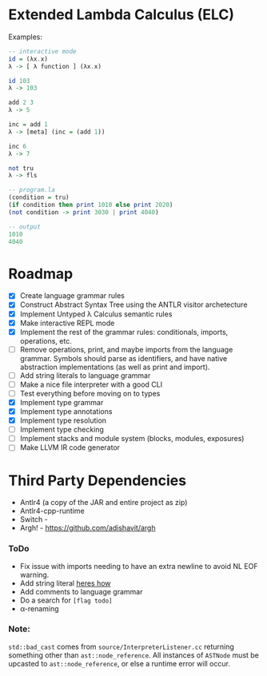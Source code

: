 # Extended Lambda Calculus (ELC)
Examples:
```haskell
-- interactive mode
id = (λx.x)
λ -> [ λ function ] (λx.x)

id 103
λ -> 103

add 2 3
λ -> 5

inc = add 1
λ -> [meta] (inc = (add 1))

inc 6
λ -> 7

not tru 
λ -> fls
```

```haskell
-- program.la
(condition = tru)
(if condition then print 1010 else print 2020)
(not condition -> print 3030 | print 4040)

-- output
1010
4040
```

# Roadmap
-   [x] Create language grammar rules
-   [x] Construct Abstract Syntax Tree using the ANTLR visitor archetecture
-   [x] Implement Untyped λ Calculus semantic rules
-   [x] Make interactive REPL mode
-   [x] Implement the rest of the grammar rules: conditionals, imports, operations, etc.
-   [ ] Remove operations, print, and maybe imports from the language grammar. Symbols should parse as identifiers, and have native abstraction implementations (as well as print and import).
-   [ ] Add string literals to language grammar
-   [ ] Make a nice file interpreter with a good CLI
-   [ ] Test everything before moving on to types
-   [x] Implement type grammar
-   [x] Implement type annotations
-   [x] Implement type resolution
-   [ ] Implement type checking
-   [ ] Implement stacks and module system (blocks, modules, exposures)
-   [ ] Make LLVM IR code generator

# Third Party Dependencies
-   Antlr4 (a copy of the JAR and entire project as zip)
-   Antlr4-cpp-runtime
-   Switch - 
-   Argh! - https://github.com/adishavit/argh

### ToDo
-   Fix issue with imports needing to have an extra newline to avoid NL EOF warning.
-   Add string literal [heres how](https://stackoverflow.com/questions/24557953/handling-string-literals-which-end-in-an-escaped-quote-in-antlr4)
-   Add comments to language grammar
-   Do a search for `[flag todo]`
-   α-renaming

### Note:
`std::bad_cast` comes from `source/InterpreterListener.cc` returning something other than `ast::node_reference`. All instances of `ASTNode` must be upcasted to `ast::node_reference`, or else a runtime error will occur.